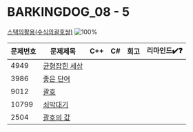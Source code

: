 # BARKINGDOG_08 - 5

[스택의활용(수식의괄호쌍)](https://github.com/encrypted-def/basic-algo-lecture/blob/master/workbook/0x08.md)
![100%](https://progress-bar.xyz/0/?scale=5&title=progress&width=500&color=babaca&suffix=/5)

| 문제번호 | 문제제목                             | C++ | C#  | 회고 | 리마인드✔️❓ |
| -------- | ------------------------------------ | --- | --- | ---- | ------------ |
| 4949     | [균형잡힌 세상](https://boj.kr/4949) |     |     |      |              |
| 3986     | [좋은 단어](https://boj.kr/3986)     |     |     |      |              |
| 9012     | [괄호](https://boj.kr/9012)          |     |     |      |              |
| 10799    | [쇠막대기](https://boj.kr/10799)     |     |     |      |              |
| 2504     | [괄호의 값](https://boj.kr/2504)     |     |     |      |              |
